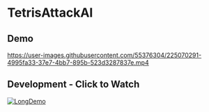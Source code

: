 # TetrisAttackAI

## Demo

https://user-images.githubusercontent.com/55376304/225070291-4995fa33-37e7-4bb7-895b-523d3287837e.mp4


## Development - Click to Watch
[![LongDemo](https://img.youtube.com/vi/I8l9V95QAUw/default.jpg)](https://www.youtube.com/watch?v=I8l9V95QAUw)
